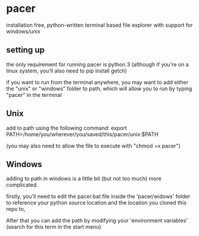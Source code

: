 # pacer
installation free, python-written terminal based file explorer with support for windows/unix

## setting up
the only requirement for running pacer is python 3 (although if you're on a linux system, you'll also need to pip install getch)

if you want to run from the terminal anywhere, you may want to add either the "unix" or "windows" folder to path, which will allow you to run by typing "pacer" in the terminal

## Unix
add to path using the following command:
    export PATH=/home/you/wherever/you/saved/this/pacer/unix:$PATH

(you may also need to allow the file to execute with "chmod +x pacer")

## Windows
adding to path in windows is a little bit (but not too much) more complicated.

firstly, you'll need to edit the pacer.bat file inside the 'pacer/widows' folder to reference your python source location and the location you cloned this repo to,

After that you can add the path by modifying your 'environment variables' (search for this term in the start menu)

